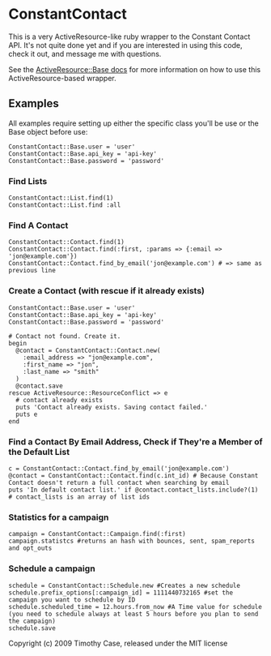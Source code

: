 ConstantContact
===============
This is a very ActiveResource-like ruby wrapper to the Constant Contact API.  It's not quite done yet and if you are interested in using this code, check it out, and message me with questions.

See the [ActiveResource::Base docs](http://api.rubyonrails.org/classes/ActiveResource/Base.html) for more information on how to use this ActiveResource-based wrapper.

Examples
--------

All examples require setting up either the specific class you'll be use or the Base object before use:

    ConstantContact::Base.user = 'user'
    ConstantContact::Base.api_key = 'api-key'
    ConstantContact::Base.password = 'password'


### Find Lists

    ConstantContact::List.find(1)
    ConstantContact::List.find :all

### Find A Contact


    ConstantContact::Contact.find(1)
    ConstantContact::Contact.find(:first, :params => {:email => 'jon@example.com'})
    ConstantContact::Contact.find_by_email('jon@example.com') # => same as previous line

### Create a Contact (with rescue if it already exists)

    ConstantContact::Base.user = 'user'
    ConstantContact::Base.api_key = 'api-key'
    ConstantContact::Base.password = 'password'

    # Contact not found. Create it.
    begin
      @contact = ConstantContact::Contact.new(
        :email_address => "jon@example.com",
        :first_name => "jon",
        :last_name => "smith"
      )
      @contact.save
    rescue ActiveResource::ResourceConflict => e
      # contact already exists
      puts 'Contact already exists. Saving contact failed.'
      puts e
    end

### Find a Contact By Email Address, Check if They're a Member of the Default List

    c = ConstantContact::Contact.find_by_email('jon@example.com')
    @contact = ConstantContact::Contact.find(c.int_id) # Because Constant Contact doesn't return a full contact when searching by email
    puts 'In default contact list.' if @contact.contact_lists.include?(1) # contact_lists is an array of list ids


### Statistics for a campaign

    campaign = ConstantContact::Campaign.find(:first)
    campaign.statistcs #returns an hash with bounces, sent, spam_reports and opt_outs

### Schedule a campaign

    schedule = ConstantContact::Schedule.new #Creates a new schedule
    schedule.prefix_options[:campaign_id] = 1111440732165 #set the campaign you want to schedule by ID
    schedule.scheduled_time = 12.hours.from_now #A Time value for schedule (you need to schedule always at least 5 hours before you plan to send the campaign)
    schedule.save


Copyright (c) 2009 Timothy Case, released under the MIT license
